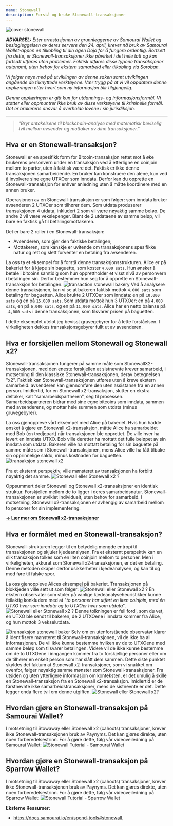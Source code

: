 ```yaml
---
name: Stonewall
description: Forstå og bruke Stonewall-transaksjoner
---
```

![cover stonewall](assets/cover.webp)

***ADVARSEL:** Etter arrestasjonen av grunnleggerne av Samourai Wallet og beslagleggelsen av deres servere den 24. april, krever nå bruk av Samourai Wallet-appen en tilkobling til din egen Dojo for å fungere ordentlig. Bortsett fra dette, er Stonewall-transaksjoner ikke påvirket i det hele tatt og kan fortsatt utføres uten problemer. Faktisk utføres disse typene transaksjoner autonomt, uten behov for ekstern samarbeid eller tilkobling via Soroban.*

_Vi følger nøye med på utviklingen av denne saken samt utviklingen angående de tilknyttede verktøyene. Vær trygg på at vi vil oppdatere denne opplæringen etter hvert som ny informasjon blir tilgjengelig._

_Denne opplæringen er gitt kun for utdannings- og informasjonsformål. Vi støtter eller oppmuntrer ikke bruk av disse verktøyene til kriminelle formål. Det er brukerens ansvar å overholde lovene i sin jurisdiksjon._

---

> *"Bryt antakelsene til blockchain-analyse med matematisk beviselig tvil mellom avsender og mottaker av dine transaksjoner."*

## Hva er en Stonewall-transaksjon?
Stonewall er en spesifikk form for Bitcoin-transaksjon rettet mot å øke brukerens personvern under en transaksjon ved å etterligne en coinjoin mellom to parter, uten å faktisk være det. Faktisk er ikke denne transaksjonen samarbeidende. En bruker kan konstruere den alene, kun ved å involvere sine egne UTXOer som inndata. Derfor kan du opprette en Stonewall-transaksjon for enhver anledning uten å måtte koordinere med en annen bruker.

Operasjonen av en Stonewall-transaksjon er som følger: som inndata bruker avsenderen 2 UTXOer som tilhører dem. Som utdata produserer transaksjonen 4 utdata, inkludert 2 som vil være nøyaktig samme beløp. De andre 2 vil være vekslepenger. Blant de 2 utdataene av samme beløp, vil bare én faktisk gå til betalingsmottakeren.

Det er bare 2 roller i en Stonewall-transaksjon:
- Avsenderen, som gjør den faktiske betalingen;
- Mottakeren, som kanskje er uvitende om transaksjonens spesifikke natur og rett og slett forventer en betaling fra avsenderen.

La oss ta et eksempel for å forstå denne transaksjonsstrukturen. Alice er på bakeriet for å kjøpe sin baguette, som koster `4,000 sats`. Hun ønsker å betale i bitcoins samtidig som hun opprettholder et visst nivå av personvern i betalingen sin. Derfor bestemmer hun seg for å opprette en Stonewall-transaksjon for betalingen.
![transaction stonewall bakery](assets/en/1.webp)
Ved å analysere denne transaksjonen, kan vi se at bakeren faktisk mottok `4,000 sats` som betaling for baguetten. Alice brukte 2 UTXOer som inndata: en på `10,000 sats` og en på `15,000 sats`. Som utdata mottok hun 3 UTXOer: en på `4,000 sats`, en på `6,000 sats`, og en på `11,000 sats`. Alice har en netto balanse på `-4,000 sats` i denne transaksjonen, som tilsvarer prisen på baguetten.

I dette eksemplet utelot jeg bevisst gruvegebyrer for å lette forståelsen. I virkeligheten dekkes transaksjonsgebyrer fullt ut av avsenderen.

## Hva er forskjellen mellom Stonewall og Stonewall x2?
Stonewall-transaksjonen fungerer på samme måte som StonewallX2-transaksjonen, med den eneste forskjellen at sistnevnte krever samarbeid, i motsetning til den klassiske Stonewall-transaksjonen, derav betegnelsen "x2". Faktisk kan Stonewall-transaksjonen utføres uten å kreve ekstern samarbeid: avsenderen kan gjennomføre den uten assistanse fra en annen person. Imidlertid, for en Stonewall x2-transaksjon, slutter en ekstra deltaker, kalt "samarbeidspartneren", seg til prosessen. Samarbeidspartneren bidrar med sine egne bitcoins som inndata, sammen med avsenderens, og mottar hele summen som utdata (minus gruvegebyrer).

La oss gjenoppleve vårt eksempel med Alice på bakeriet. Hvis hun hadde ønsket å gjøre en Stonewall x2-transaksjon, måtte Alice ha samarbeidet med Bob (en tredjepart) når transaksjonen ble opprettet. De ville hver ha levert en inndata UTXO. Bob ville deretter ha mottatt det fulle beløpet av sin inndata som utdata. Bakeren ville ha mottatt betaling for sin baguette på samme måte som i Stonewall-transaksjonen, mens Alice ville ha fått tilbake sin opprinnelige saldo, minus kostnaden for baguetten.
![transaksjon stonewall x2](assets/en/2.webp)

Fra et eksternt perspektiv, ville mønsteret av transaksjonen ha forblitt nøyaktig det samme.
![Stonewall eller Stonewall x2 ?](assets/en/3.webp)

Oppsummert deler Stonewall og Stonewall x2-transaksjoner en identisk struktur. Forskjellen mellom de to ligger i deres samarbeidsnatur. Stonewall-transaksjonen er utviklet individuelt, uten behov for samarbeid. I motsetning, Stonewall x2-transaksjonen er avhengig av samarbeid mellom to personer for sin implementering.

[**-> Lær mer om Stonewall x2-transaksjoner**](https://planb.network/tutorials/privacy/on-chain/stonewall-x2-05120280-f6f9-4e14-9fb8-c9e603f73e5b)

## Hva er formålet med en Stonewall-transaksjon?
Stonewall-strukturen legger til en betydelig mengde entropi til transaksjonen og skjuler kjedeanalysen. Fra et eksternt perspektiv kan en slik transaksjon tolkes som en liten coinjoin mellom to personer. Men i virkeligheten, akkurat som Stonewall x2-transaksjonen, er det en betaling. Denne metoden skaper derfor usikkerheter i kjedeanalysen, og kan til og med føre til falske spor.

La oss gjenoppleve Alices eksempel på bakeriet. Transaksjonen på blokkjeden ville sett ut som følger:
![Stonewall eller Stonewall x2 ?](assets/en/4.webp)
En ekstern observatør som stoler på vanlige kjedeanalyseheuristikker kunne feilaktig konkludere med at "*to personer har utført en liten coinjoin, med én UTXO hver som inndata og to UTXOer hver som utdata*".
![Stonewall eller Stonewall x2 ?](assets/en/5.webp)
Denne tolkningen er feil fordi, som du vet, en UTXO ble sendt til bakeren, de 2 UTXOene i inndata kommer fra Alice, og hun mottok 3 vekselutdata.

![transaksjon stonewall baker](assets/en/1.webp)
Selv om en utenforstående observatør klarer å identifisere mønsteret til Stonewall-transaksjonen, vil de ikke ha all informasjonen. De vil ikke kunne bestemme hvilken av de to UTXOene med samme beløp som tilsvarer betalingen. Videre vil de ikke kunne bestemme om de to UTXOene i inngangen kommer fra to forskjellige personer eller om de tilhører en enkelt person som har slått dem sammen. Dette siste punktet skyldes det faktum at Stonewall x2-transaksjoner, som vi snakket om ovenfor, følger nøyaktig samme mønster som Stonewall-transaksjoner. Fra utsiden og uten ytterligere informasjon om konteksten, er det umulig å skille en Stonewall-transaksjon fra en Stonewall x2-transaksjon. Imidlertid er de førstnevnte ikke samarbeidstransaksjoner, mens de sistnevnte er det. Dette legger enda flere tvil om denne utgiften.
![Stonewall eller Stonewall x2?](assets/en/3.webp)
## Hvordan gjøre en Stonewall-transaksjon på Samourai Wallet?
I motsetning til Stowaway eller Stonewall x2 (cahoots) transaksjoner, krever ikke Stonewall-transaksjonen bruk av Paynyms. Det kan gjøres direkte, uten noen forberedelsestrinn. For å gjøre dette, følg vår videoveiledning på Samourai Wallet:
![Stonewall Tutorial - Samourai Wallet](https://youtu.be/mlRtZvWGuk0?si=e_lSKJLvybWUna1j)

## Hvordan gjøre en Stonewall-transaksjon på Sparrow Wallet?
I motsetning til Stowaway eller Stonewall x2 (cahoots) transaksjoner, krever ikke Stonewall-transaksjonen bruk av Paynyms. Det kan gjøres direkte, uten noen forberedelsestrinn. For å gjøre dette, følg vår videoveiledning på Sparrow Wallet:
![Stonewall Tutorial - Sparrow Wallet](https://youtu.be/su89ljkV_OI?si=1jNaSJGvECUYe6Or)


**Eksterne Ressurser:**
- https://docs.samourai.io/en/spend-tools#stonewall.